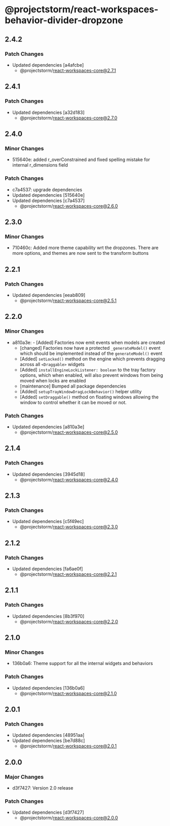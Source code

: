 # @projectstorm/react-workspaces-behavior-divider-dropzone

## 2.4.2

### Patch Changes

- Updated dependencies [a4afcbe]
  - @projectstorm/react-workspaces-core@2.7.1

## 2.4.1

### Patch Changes

- Updated dependencies [a32d183]
  - @projectstorm/react-workspaces-core@2.7.0

## 2.4.0

### Minor Changes

- 515640e: added r_overConstrained and fixed spelling mistake for internal r_dimensions field

### Patch Changes

- c7a4537: upgrade dependencies
- Updated dependencies [515640e]
- Updated dependencies [c7a4537]
  - @projectstorm/react-workspaces-core@2.6.0

## 2.3.0

### Minor Changes

- 710460c: Added more theme capability wrt the dropzones. There are more options, and themes are now sent to the transform buttons

## 2.2.1

### Patch Changes

- Updated dependencies [eeab809]
  - @projectstorm/react-workspaces-core@2.5.1

## 2.2.0

### Minor Changes

- a810a3e: - [Added] Factories now emit events when models are created
  - [changed] Factories now have a protected `_generateModel()` event which should be implemented instead of the `generateModel()` event
  - [Added] `setLocked()` method on the engine which prevents dragging across all `<Draggable>` widgets
  - [Added] `installEngineLockListener: boolean` to the tray factory options, which when enabled, will also prevent windows from being moved when locks are enabled
  - [maintenance] Bumped all package dependencies
  - [Added] `setupTrayWindowDragLockBehavior()` helper utility
  - [Added] `setDraggable()` method on floating windows allowing the window to control whether it can be moved or not.

### Patch Changes

- Updated dependencies [a810a3e]
  - @projectstorm/react-workspaces-core@2.5.0

## 2.1.4

### Patch Changes

- Updated dependencies [3945d18]
  - @projectstorm/react-workspaces-core@2.4.0

## 2.1.3

### Patch Changes

- Updated dependencies [c5f49ec]
  - @projectstorm/react-workspaces-core@2.3.0

## 2.1.2

### Patch Changes

- Updated dependencies [fa6ae0f]
  - @projectstorm/react-workspaces-core@2.2.1

## 2.1.1

### Patch Changes

- Updated dependencies [8b3f970]
  - @projectstorm/react-workspaces-core@2.2.0

## 2.1.0

### Minor Changes

- 136b0a6: Theme support for all the internal widgets and behaviors

### Patch Changes

- Updated dependencies [136b0a6]
  - @projectstorm/react-workspaces-core@2.1.0

## 2.0.1

### Patch Changes

- Updated dependencies [48951aa]
- Updated dependencies [be7d88c]
  - @projectstorm/react-workspaces-core@2.0.1

## 2.0.0

### Major Changes

- d3f7427: Version 2.0 release

### Patch Changes

- Updated dependencies [d3f7427]
  - @projectstorm/react-workspaces-core@2.0.0
